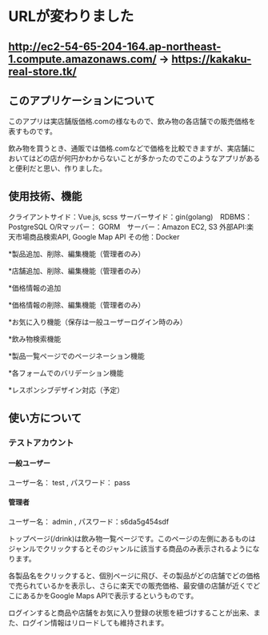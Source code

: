 # URLが変わりました

## http://ec2-54-65-204-164.ap-northeast-1.compute.amazonaws.com/ → https://kakaku-real-store.tk/

## このアプリケーションについて
このアプリは実店舗版価格.comの様なもので、飲み物の各店舗での販売価格を表すものです。

飲み物を買うとき、通販では価格.comなどで価格を比較できますが、実店舗においてはどの店が何円かわからないことが多かったのでこのようなアプリがあると便利だと思い、作りました。
  
## 使用技術、機能
  
 クライアントサイド：Vue.js, scss サーバーサイド：gin(golang)　RDBMS：PostgreSQL O/Rマッパー： GORM　サーバー：Amazon EC2, S3 外部API:楽天市場商品検索API, Google Map API その他：Docker
 
  *製品追加、削除、編集機能（管理者のみ）
  
  *店舗追加、削除、編集機能（管理者のみ）
  
  *価格情報の追加
  
  *価格情報の削除、編集機能（管理者のみ）
  
  *お気に入り機能（保存は一般ユーザーログイン時のみ）
  
  *飲み物検索機能
  
  *製品一覧ページでのページネーション機能
  
  *各フォームでのバリデーション機能
  
  *レスポンシブデザイン対応（予定）
 
## 使い方について
### テストアカウント
#### 一般ユーザー
ユーザー名： test , パスワード： pass
#### 管理者
ユーザー名： admin , パスワード：s6da5g454sdf

トップページ(/drink)は飲み物一覧ページです。このページの左側にあるものはジャンルでクリックするとそのジャンルに該当する商品のみ表示されるようになります。

各製品名をクリックすると、個別ページに飛び、その製品がどの店舗でどの価格で売られているかを表示し、さらに楽天での販売価格、最安値の店舗が近くでどこにあるかをGoogle Maps APIで表示するというものです。

ログインすると商品や店舗をお気に入り登録の状態を紐づけすることが出来、また、ログイン情報はリロードしても維持されます。
